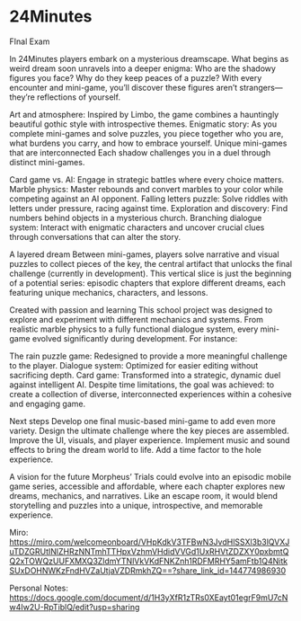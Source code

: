 # 24Minutes
 FInal Exam

In 24Minutes players embark on a mysterious dreamscape. What begins as weird dream soon unravels into a deeper enigma: Who are the shadowy figures you face? Why do they keep peaces of a puzzle? With every encounter and mini-game, you’ll discover these figures aren’t strangers—they’re reflections of yourself.

Art and atmosphere: Inspired by Limbo, the game combines a hauntingly beautiful gothic style with introspective themes.
Enigmatic story: As you complete mini-games and solve puzzles, you piece together who you are, what burdens you carry, and how to embrace yourself.
Unique mini-games that are interconnected 
Each shadow challenges you in a duel through distinct mini-games.

Card game vs. AI: Engage in strategic battles where every choice matters.
Marble physics: Master rebounds and convert marbles to your color while competing against an AI opponent.
Falling letters puzzle: Solve riddles with letters under pressure, racing against time.
Exploration and discovery: Find numbers behind objects in a mysterious church.
Branching dialogue system: Interact with enigmatic characters and uncover crucial clues through conversations that can alter the story.

A layered dream
Between mini-games, players solve narrative and visual puzzles to collect pieces of the key, the central artifact that unlocks the final challenge (currently in development). This vertical slice is just the beginning of a potential series: episodic chapters that explore different dreams, each featuring unique mechanics, characters, and lessons.

Created with passion and learning
This school project was designed to explore and experiment with different mechanics and systems. From realistic marble physics to a fully functional dialogue system, every mini-game evolved significantly during development. For instance:

The rain puzzle game: Redesigned to provide a more meaningful challenge to the player.
Dialogue system: Optimized for easier editing without sacrificing depth.
Card game: Transformed into a strategic, dynamic duel against intelligent AI.
Despite time limitations, the goal was achieved: to create a collection of diverse, interconnected experiences within a cohesive and engaging game.

Next steps
Develop one final music-based mini-game to add even more variety.
Design the ultimate challenge where the key pieces are assembled.
Improve the UI, visuals, and player experience.
Implement music and sound effects to bring the dream world to life.
Add a time factor to the hole experience.

A vision for the future
Morpheus’ Trials could evolve into an episodic mobile game series, accessible and affordable, where each chapter explores new dreams, mechanics, and narratives. Like an escape room, it would blend storytelling and puzzles into a unique, introspective, and memorable experience.

Miro: https://miro.com/welcomeonboard/VHpKdkV3TFBwN3JvdHlSSXl3b3lQVXJuTDZGRUtINlZHRzNNTmhTTHpxVzhmVHdidVVGd1UxRHVtZDZXY0pxbmtQQ2xTOWQzUUFXMXQ3ZldmYTNlVkVKdFNKZnh1RDFMRHY5amFtb1Q4NitkSUxDOHNWKzFndHVZaUtjaVZDRmkhZQ==?share_link_id=144774986930

Personal Notes: https://docs.google.com/document/d/1H3yXfR1zTRs0XEayt01egrF9mU7cNw4Iw2U-RpTiblQ/edit?usp=sharing
